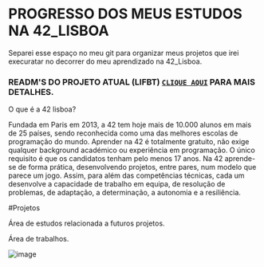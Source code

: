 # PROGRESSO DOS MEUS ESTUDOS NA 42_LISBOA

Separei esse espaço no meu git para organizar meus projetos que irei execuratar no decorrer do meu aprendizado na 42_Lisboa.

### READM'S DO PROJETO ATUAL (LIFBT) [`CLIQUE AQUI`](https://github.com/Alef-Matos/42_lisboa/tree/master/libft_comment) PARA MAIS DETALHES.

O que é a 42 lisboa?

Fundada em Paris em 2013, a 42 tem hoje mais de 10.000 alunos em mais de 25 países, sendo reconhecida como uma das melhores escolas de programação do mundo.
Aprender na 42 é totalmente gratuito, não exige qualquer background académico ou experiência em programação. O único requisito é que os candidatos tenham pelo menos 17 anos.
Na 42 aprende-se de forma prática, desenvolvendo projetos, entre pares, num modelo que parece um jogo. Assim, para além das competências técnicas, cada um desenvolve a capacidade de trabalho em equipa, de resolução de problemas, de adaptação, a determinação, a autonomia e a resiliência.

#Projetos

Área de estudos relacionada a futuros projetos.



Área de trabalhos.

![image](https://user-images.githubusercontent.com/105389961/184242460-d414f3f2-26a3-4a37-80d3-5fce7c9dd55a.png)
